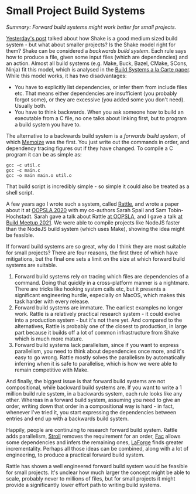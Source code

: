 # Small Project Build Systems

_Summary: Forward build systems might work better for small projects._

[Yesterday's post](https://neilmitchell.blogspot.com/2021/09/reflecting-on-shake-build-system.html) talked about how Shake is a good medium sized build system - but what about smaller projects? Is the Shake model right for them? Shake can be considered a _backwards build system_. Each rule says how to produce a file, given some input files (which are dependencies) and an action. Almost all build systems (e.g. Make, Buck, Bazel, CMake, SCons, Ninja) fit this model, which is analysed in the [Build Systems a la Carte paper](https://ndmitchell.com/#shake_21_apr_2020). While this model works, it has two disadvantages:

* You have to explicitly list dependencies, or infer them from include files etc. That means either dependencies are insufficient (you probably forgot some), or they are excessive (you added some you don't need). Usually both.
* You have to think backwards. When you ask someone how to build an executable from a C file, no one talks about linking first, but to program a build system you have to.

The alternative to a backwards build system is a _forwards build system_, of which [Memoize](https://github.com/kgaughan/memoize.py) was the first. You just write out the commands in order, and dependency tracing figures out if they have changed. To compile a C program it can be as simple as:

```
gcc -c util.c
gcc -c main.c
gcc -o main main.o util.o
```

That build script is incredibly simple - so simple it could also be treated as a shell script.

A few years ago I wrote such a system, called [Rattle](https://github.com/ndmitchell/rattle), and wrote a paper about it at [OOPSLA 2020](https://ndmitchell.com/#rattle_18_nov_2020) with my co-authors Sarah Spall and Sam Tobin-Hochstadt. Sarah gave a talk about Rattle [at OOPSLA](https://www.youtube.com/watch?v=WRLfQo-IJTg), and I gave a talk [at Build Meetup 2021](https://ndmitchell.com/#rattle_25_jun_2021). We were able to compile projects like NodeJS faster than the NodeJS build system (which uses Make), showing the idea might be feasible.

If forward build systems are so great, why do I think they are most suitable for small projects? There are four reasons, the first three of which have mitigations, but the final one sets a limit on the size at which forward build systems are suitable.

1. Forward build systems rely on tracing which files are dependencies of a command. Doing that quickly in a cross-platform manner is a nightmare. There are tricks like hooking system calls etc, but it presents a significant engineering hurdle, especially on MacOS, which makes this task harder with every release.
2. Forward build systems are immature. The earliest examples no longer work. Rattle is a relatively practical research system - it could evolve into a production system - but it's not there yet. And compared to the alternatives, Rattle is probably one of the closest to production, in large part because it builds off a lot of common infrastructure from Shake which is much more mature.
3. Forward build systems lack parallelism, since if you want to express parallelism, you need to think about dependencies once more, and it's easy to go wrong. Rattle mostly solves the parallelism by automatically inferring when it is safe to parallelise, which is how we were able to remain competitive with Make.

And finally, the biggest issue is that forward build systems are not compositional, while backward build systems are. If you want to write a 1 million build rule system, in a backwards system, each rule looks like any other. Whereas in a forward build system, assuming you need to give an order, writing down that order in a compositional way is hard - in fact, whenever I've tried it, you start expressing the dependencies between entries and end up with a backwards build system.

Happily, people are continuing to research forward build system. Rattle adds parallelism, [Stroll](https://blogs.ncl.ac.uk/andreymokhov/stroll/) removes the requirement for an order, [Fac](https://sites.science.oregonstate.edu/~roundyd/fac/) allows some dependencies and infers the remaining ones, [LaForge](https://arxiv.org/pdf/2108.12469.pdf) finds greater incrementality. Perhaps all those ideas can be combined, along with a lot of engineering, to produce a practical forward build system.

Rattle has shown a well engineered forward build system would be feasible for small projects. It's unclear how much larger the concept might be able to scale, probably never to millions of files, but for small projects it might provide a significantly lower effort path to writing build systems.
